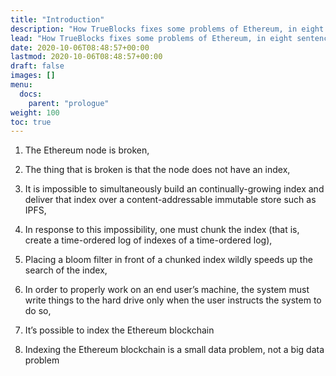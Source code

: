 ```yaml
---
title: "Introduction"
description: "How TrueBlocks fixes some problems of Ethereum, in eight sentences:"
lead: "How TrueBlocks fixes some problems of Ethereum, in eight sentences:"
date: 2020-10-06T08:48:57+00:00
lastmod: 2020-10-06T08:48:57+00:00
draft: false
images: []
menu:
  docs:
    parent: "prologue"
weight: 100
toc: true
---
```


1. The Ethereum node is broken,

2. The thing that is broken is that the node does not have an index,

3. It is impossible to simultaneously build an continually-growing index and deliver that index over a content-addressable immutable store such as IPFS,

4. In response to this impossibility, one must chunk the index (that is, create a time-ordered log of indexes of a time-ordered log),

5. Placing a bloom filter in front of a chunked index wildly speeds up the search of the index,

6. In order to properly work on an end user’s machine, the system must write things to the hard drive only when the user instructs the system to do so,

7. It’s possible to index the Ethereum blockchain

8. Indexing the Ethereum blockchain is a small data problem, not a big data problem


